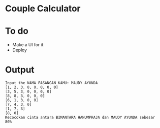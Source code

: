 # Couple Calculator

# To do

- Make a UI for it
- Deploy

# Output

```Input the NAMA KAMU: BIMANTARA HANUMPRAJA
Input the NAMA PASANGAN KAMU: MAUDY AYUNDA
[1, 2, 3, 0, 0, 0, 0, 0]
[3, 5, 3, 0, 0, 0, 0]
[8, 8, 3, 0, 0, 0]
[6, 1, 3, 0, 0]
[7, 4, 3, 0]
[1, 7, 3]
[8, 0]
Kecocokan cinta antara BIMANTARA HANUMPRAJA dan MAUDY AYUNDA sebesar 80%
```
